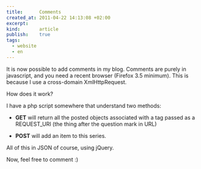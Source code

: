 ```yaml
---
title:      Comments
created_at: 2011-04-22 14:13:08 +02:00
excerpt:
kind:       article
publish:    true
tags:
  - website
  - en
---
```


It is now possible to add comments in my blog. Comments are purely in
javascript, and you need a recent browser (Firefox 3.5 minimum). This is because
I use a cross-domain XmlHttpRequest.

How does it work?

I have a php script somewhere that understand two methods:

  - **GET** will return all the posted objects associated with a tag passed as a
    REQUEST_URI (the thing after the question mark in URL)
  
  - **POST** will add an item to this series.

All of this in JSON of course, using jQuery.

Now, feel free to comment :)

